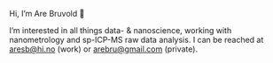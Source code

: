 Hi, I’m Are Bruvold 👋

I’m interested in all things data- & nanoscience, working with nanometrology and sp-ICP-MS raw data analysis.
I can be reached at aresb@hi.no (work) or arebru@gmail.com (private).

<!---
arebruvold/arebruvold is a ✨ special ✨ repository because its `README.md` (this file) appears on your GitHub profile.
You can click the Preview link to take a look at your changes.
--->
